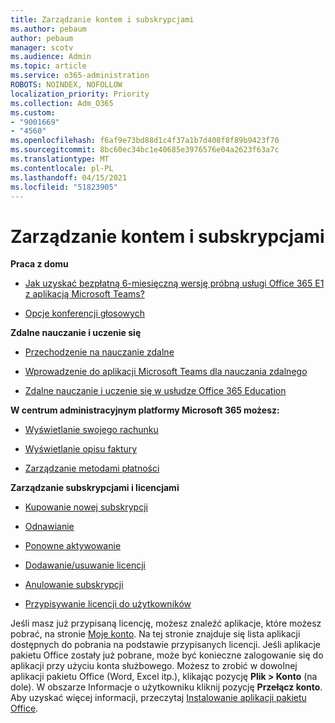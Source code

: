 ```yaml
---
title: Zarządzanie kontem i subskrypcjami
ms.author: pebaum
author: pebaum
manager: scotv
ms.audience: Admin
ms.topic: article
ms.service: o365-administration
ROBOTS: NOINDEX, NOFOLLOW
localization_priority: Priority
ms.collection: Adm_O365
ms.custom:
- "9001669"
- "4560"
ms.openlocfilehash: f6af9e73bd88d1c4f37a1b7d408f8f89b9423f70
ms.sourcegitcommit: 8bc60ec34bc1e40685e3976576e04a2623f63a7c
ms.translationtype: MT
ms.contentlocale: pl-PL
ms.lasthandoff: 04/15/2021
ms.locfileid: "51823905"
---
```

# <a name="manage-your-account-and-subscriptions"></a>Zarządzanie kontem i subskrypcjami

**Praca z domu**
- [Jak uzyskać bezpłatną 6-miesięczną wersję próbną usługi Office 365 E1 z aplikacją Microsoft Teams?](https://docs.microsoft.com/MicrosoftTeams/e1-trial-license)

- [Opcje konferencji głosowych](https://docs.microsoft.com/alchemyinsights/options-for-audio-conferencing)

**Zdalne nauczanie i uczenie się**

- [Przechodzenie na nauczanie zdalne](https://www.microsoft.com/education/remote-learning)

- [Wprowadzenie do aplikacji Microsoft Teams dla nauczania zdalnego](https://docs.microsoft.com/MicrosoftTeams/remote-learning-edu)

- [Zdalne nauczanie i uczenie się w usłudze Office 365 Education](https://docs.microsoft.com/MicrosoftTeams/remote-learning-edu)

**W centrum administracyjnym platformy Microsoft 365 możesz:** 

- [Wyświetlanie swojego rachunku](https://docs.microsoft.com/microsoft-365/commerce/billing-and-payments/view-your-bill-or-invoice) 

- [Wyświetlanie opisu faktury](https://docs.microsoft.com/microsoft-365/commerce/billing-and-payments/understand-your-invoice)

- [Zarządzanie metodami płatności](https://docs.microsoft.com/microsoft-365/commerce/billing-and-payments/manage-payment-methods)

**Zarządzanie subskrypcjami i licencjami** 

- [Kupowanie nowej subskrypcji](https://docs.microsoft.com/microsoft-365/commerce/subscriptions/upgrade-to-different-plan)

- [Odnawianie](https://docs.microsoft.com/microsoft-365/commerce/subscriptions/renew-your-subscription) 

- [Ponowne aktywowanie](https://docs.microsoft.com/microsoft-365/commerce/subscriptions/reactivate-your-subscription)

- [Dodawanie/usuwanie licencji](https://docs.microsoft.com/microsoft-365/commerce/licenses/buy-licenses)

- [Anulowanie subskrypcji](https://docs.microsoft.com/microsoft-365/commerce/subscriptions/cancel-your-subscription)

- [Przypisywanie licencji do użytkowników](https://docs.microsoft.com/microsoft-365/admin/manage/assign-licenses-to-users)

Jeśli masz już przypisaną licencję, możesz znaleźć aplikacje, które możesz pobrać, na stronie [Moje konto](https://portal.office.com/account/#installs). Na tej stronie znajduje się lista aplikacji dostępnych do pobrania na podstawie przypisanych licencji. Jeśli aplikacje pakietu Office zostały już pobrane, może być konieczne zalogowanie się do aplikacji przy użyciu konta służbowego. Możesz to zrobić w dowolnej aplikacji pakietu Office (Word, Excel itp.), klikając pozycję **Plik > Konto** (na dole). W obszarze Informacje o użytkowniku kliknij pozycję **Przełącz konto**. Aby uzyskać więcej informacji, przeczytaj [Instalowanie aplikacji pakietu Office](https://docs.microsoft.com/microsoft-365/admin/setup/install-applications). 
